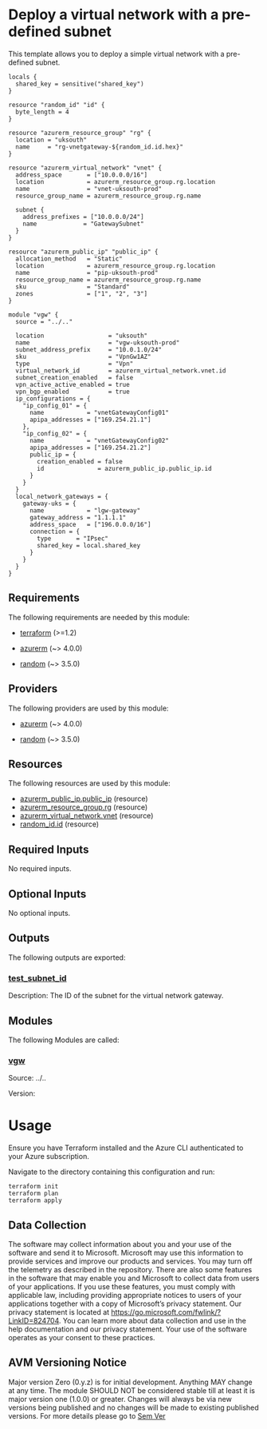 <!-- BEGIN_TF_DOCS -->
# Deploy a virtual network with a pre-defined subnet

This template allows you to deploy a simple virtual network with a pre-defined subnet.

```hcl
locals {
  shared_key = sensitive("shared_key")
}

resource "random_id" "id" {
  byte_length = 4
}

resource "azurerm_resource_group" "rg" {
  location = "uksouth"
  name     = "rg-vnetgateway-${random_id.id.hex}"
}

resource "azurerm_virtual_network" "vnet" {
  address_space       = ["10.0.0.0/16"]
  location            = azurerm_resource_group.rg.location
  name                = "vnet-uksouth-prod"
  resource_group_name = azurerm_resource_group.rg.name

  subnet {
    address_prefixes = ["10.0.0.0/24"]
    name             = "GatewaySubnet"
  }
}

resource "azurerm_public_ip" "public_ip" {
  allocation_method   = "Static"
  location            = azurerm_resource_group.rg.location
  name                = "pip-uksouth-prod"
  resource_group_name = azurerm_resource_group.rg.name
  sku                 = "Standard"
  zones               = ["1", "2", "3"]
}

module "vgw" {
  source = "../.."

  location                  = "uksouth"
  name                      = "vgw-uksouth-prod"
  subnet_address_prefix     = "10.0.1.0/24"
  sku                       = "VpnGw1AZ"
  type                      = "Vpn"
  virtual_network_id        = azurerm_virtual_network.vnet.id
  subnet_creation_enabled   = false
  vpn_active_active_enabled = true
  vpn_bgp_enabled           = true
  ip_configurations = {
    "ip_config_01" = {
      name            = "vnetGatewayConfig01"
      apipa_addresses = ["169.254.21.1"]
    },
    "ip_config_02" = {
      name            = "vnetGatewayConfig02"
      apipa_addresses = ["169.254.21.2"]
      public_ip = {
        creation_enabled = false
        id               = azurerm_public_ip.public_ip.id
      }
    }
  }
  local_network_gateways = {
    gateway-uks = {
      name            = "lgw-gateway"
      gateway_address = "1.1.1.1"
      address_space   = ["196.0.0.0/16"]
      connection = {
        type       = "IPsec"
        shared_key = local.shared_key
      }
    }
  }
}

```

<!-- markdownlint-disable MD033 -->
## Requirements

The following requirements are needed by this module:

- <a name="requirement_terraform"></a> [terraform](#requirement\_terraform) (>=1.2)

- <a name="requirement_azurerm"></a> [azurerm](#requirement\_azurerm) (~> 4.0.0)

- <a name="requirement_random"></a> [random](#requirement\_random) (~> 3.5.0)

## Providers

The following providers are used by this module:

- <a name="provider_azurerm"></a> [azurerm](#provider\_azurerm) (~> 4.0.0)

- <a name="provider_random"></a> [random](#provider\_random) (~> 3.5.0)

## Resources

The following resources are used by this module:

- [azurerm_public_ip.public_ip](https://registry.terraform.io/providers/hashicorp/azurerm/latest/docs/resources/public_ip) (resource)
- [azurerm_resource_group.rg](https://registry.terraform.io/providers/hashicorp/azurerm/latest/docs/resources/resource_group) (resource)
- [azurerm_virtual_network.vnet](https://registry.terraform.io/providers/hashicorp/azurerm/latest/docs/resources/virtual_network) (resource)
- [random_id.id](https://registry.terraform.io/providers/hashicorp/random/latest/docs/resources/id) (resource)

<!-- markdownlint-disable MD013 -->
## Required Inputs

No required inputs.

## Optional Inputs

No optional inputs.

## Outputs

The following outputs are exported:

### <a name="output_test_subnet_id"></a> [test\_subnet\_id](#output\_test\_subnet\_id)

Description: The ID of the subnet for the virtual network gateway.

## Modules

The following Modules are called:

### <a name="module_vgw"></a> [vgw](#module\_vgw)

Source: ../..

Version:

# Usage

Ensure you have Terraform installed and the Azure CLI authenticated to your Azure subscription.

Navigate to the directory containing this configuration and run:

```pwsh
terraform init
terraform plan
terraform apply
```
<!-- markdownlint-disable-next-line MD041 -->
## Data Collection

The software may collect information about you and your use of the software and send it to Microsoft. Microsoft may use this information to provide services and improve our products and services. You may turn off the telemetry as described in the repository. There are also some features in the software that may enable you and Microsoft to collect data from users of your applications. If you use these features, you must comply with applicable law, including providing appropriate notices to users of your applications together with a copy of Microsoft’s privacy statement. Our privacy statement is located at <https://go.microsoft.com/fwlink/?LinkID=824704>. You can learn more about data collection and use in the help documentation and our privacy statement. Your use of the software operates as your consent to these practices.

## AVM Versioning Notice

Major version Zero (0.y.z) is for initial development. Anything MAY change at any time. The module SHOULD NOT be considered stable till at least it is major version one (1.0.0) or greater. Changes will always be via new versions being published and no changes will be made to existing published versions. For more details please go to [Sem Ver](https://semver.org/)
<!-- END_TF_DOCS -->